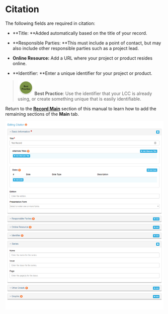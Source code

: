 # Citation

The following fields are required in citation:

* **Title: **Added automatically based on the title of your record.
* **Responsible Parties:  **This must include a point of contact, but may also include other responsible parties such as a project lead.

* **Online Resource:** Add a URL where your project or product resides online.

*  **Identifier: **Enter a unique identifier for your project or product.  
  > ![](/assets/best_practice_small.png)**Best Practice**: Use the identifier that your LCC is already using, or create something unique that is easily identifiable.

Return to the [**Record Main**](/record/edit/main.md) section of this manual to learn how to add the remaining sections of the **Main** tab.

![](/assets/main_citation_window.png)

